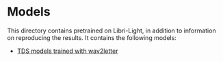 # Models

This directory contains pretrained on Libri-Light, in addition to information on reproducing the results. It contains the following models:
- [TDS models trained with wav2letter](./TDS/README.md)
